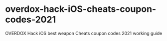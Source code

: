 # overdox-hack-iOS-cheats-coupon-codes-2021
OVERDOX Hack iOS best weapon Cheats coupon codes 2021 working guide
